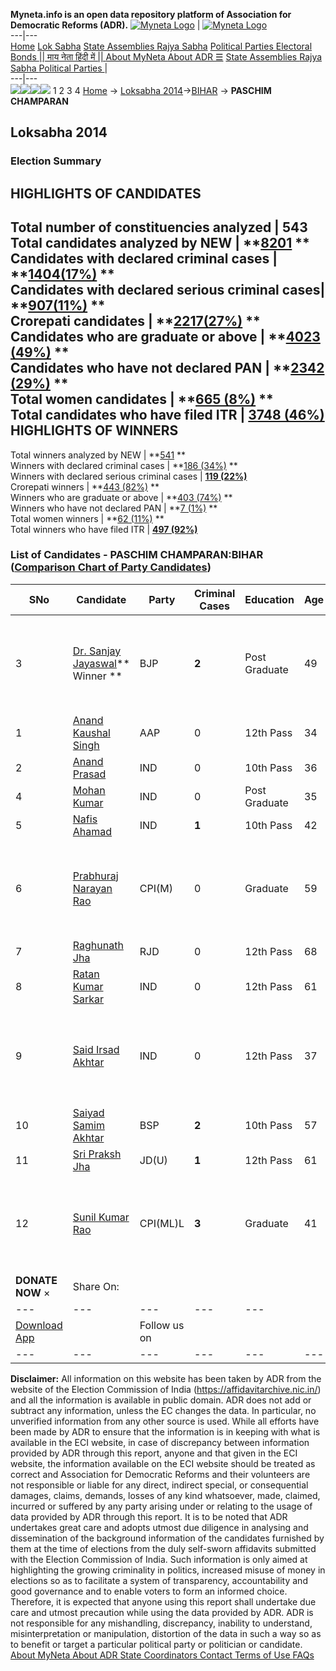 **Myneta.info is an open data repository platform of Association for Democratic Reforms (ADR).**
[![Myneta Logo](https://www.myneta.info/lib/img/myneta-logo.png)](https://www.myneta.info/) | [![Myneta Logo](https://www.myneta.info/lib/img/adr-logo.png)](https://adrindia.org)  
---|---  
[Home](https://www.myneta.info/) [Lok Sabha](https://www.myneta.info/#ls "Lok Sabha") [ State Assemblies ](https://www.myneta.info/#sa "State Assemblies") [Rajya Sabha](https://www.myneta.info/#rs "Rajya Sabha") [Political Parties ](https://www.myneta.info/party "Political Parties") [ Electoral Bonds ](https://www.myneta.info/electoral_bonds "Electoral Bonds") [ || माय नेता हिंदी में || ](https://translate.google.co.in/translate?prev=hp&hl=en&js=y&u=www.myneta.info&sl=en&tl=hi&history_state0=) [ About MyNeta ](https://adrindia.org/content/about-myneta) [ About ADR ](https://adrindia.org/about-adr/who-we-are) [☰](javascript:void\(0\))
[ State Assemblies ](https://www.myneta.info/#sa "State Assemblies") [ Rajya Sabha ](https://www.myneta.info/#rs "Rajya Sabha") [ Political Parties ](https://www.myneta.info/party "Political Parties")
|   
---|---  
![](https://www.myneta.info/lib/img/banner/banner-1.png)![](https://www.myneta.info/lib/img/banner/banner-2.png)![](https://www.myneta.info/lib/img/banner/banner-3.png)![](https://www.myneta.info/lib/img/banner/banner-4.png)
1  2  3  4 
[Home](https://www.myneta.info/) → [Loksabha 2014](https://www.myneta.info/ls2014/)→[BIHAR](https://www.myneta.info/ls2014/index.php?action=show_constituencies&state_id=4) → **PASCHIM CHAMPARAN**
### 
## Loksabha 2014
###  Election Summary 
HIGHLIGHTS OF CANDIDATES  
---  
Total number of constituencies analyzed |  543   
Total candidates analyzed by NEW | **[8201](https://www.myneta.info/ls2014/index.php?action=summary&subAction=candidates_analyzed&sort=candidate#summary) **  
Candidates with declared criminal cases | **[1404(17%)](https://www.myneta.info/ls2014/index.php?action=summary&subAction=crime&sort=candidate#summary) **  
Candidates with declared serious criminal cases| **[907(11%)](https://www.myneta.info/ls2014/index.php?action=summary&subAction=serious_crime&sort=candidate#summary) **  
Crorepati candidates | **[2217(27%)](https://www.myneta.info/ls2014/index.php?action=summary&subAction=crorepati&sort=candidate#summary) **  
Candidates who are graduate or above | **[4023 (49%)](https://www.myneta.info/ls2014/index.php?action=summary&subAction=education&sort=candidate#summary) **  
Candidates who have not declared PAN | **[2342 (29%)](https://www.myneta.info/ls2014/index.php?action=summary&subAction=without_pan&sort=candidate#summary) **  
Total women candidates | **[665 (8%)](https://www.myneta.info/ls2014/index.php?action=summary&subAction=women_candidate&sort=candidate#summary) **  
Total candidates who have filed ITR | [**3748 (46%)**](https://www.myneta.info/ls2014/index.php?action=summary&subAction=filed_itr&sort=candidate#summary)  
HIGHLIGHTS OF WINNERS  
---  
Total winners analyzed by NEW | **[541](https://www.myneta.info/ls2014/index.php?action=summary&subAction=winner_analyzed&sort=candidate#summary) **  
Winners with declared criminal cases | **[186 (34%)](https://www.myneta.info/ls2014/index.php?action=summary&subAction=winner_crime&sort=candidate#summary) **  
Winners with declared serious criminal cases | **[119 (22%)](https://www.myneta.info/ls2014/index.php?action=summary&subAction=winner_serious_crime&sort=candidate#summary)**  
Crorepati winners | **[443 (82%)](https://www.myneta.info/ls2014/index.php?action=summary&subAction=winner_crorepati&sort=candidate#summary) **  
Winners who are graduate or above | **[403 (74%)](https://www.myneta.info/ls2014/index.php?action=summary&subAction=winner_education&sort=candidate#summary) **  
Winners who have not declared PAN | **[7 (1%)](https://www.myneta.info/ls2014/index.php?action=summary&subAction=winner_without_pan&sort=candidate#summary) **  
Total women winners | **[62 (11%)](https://www.myneta.info/ls2014/index.php?action=summary&subAction=winner_women&sort=candidate#summary) **  
Total winners who have filed ITR | [**497 (92%)**](https://www.myneta.info/ls2014/index.php?action=summary&subAction=winner_filed_itr&sort=candidate#summary)  
### List of Candidates - PASCHIM CHAMPARAN:BIHAR ([Comparison Chart of Party Candidates](https://www.myneta.info/ls2014/comparisonchart.php?constituency_id=174))
SNo | Candidate| Party| Criminal Cases| Education| Age| Total Assets| Liabilities  
---|---|---|---|---|---|---|---  
3  | [Dr. Sanjay Jayaswal](https://www.myneta.info/ls2014/candidate.php?candidate_id=114)** Winner ** | BJP | **2** | Post Graduate| 49 | ![](https://myneta.info/image_v2.php?myneta_folder=ls2014&candidate_id=114&col=ta) | ![](https://myneta.info/image_v2.php?myneta_folder=ls2014&candidate_id=114&col=lia)  
1  | [Anand Kaushal Singh](https://www.myneta.info/ls2014/candidate.php?candidate_id=9146) | AAP | 0 | 12th Pass| 34 | Rs 15,06,647 ~ 15 Lacs+ | Rs 5,06,875 ~ 5 Lacs+  
2  | [Anand Prasad](https://www.myneta.info/ls2014/candidate.php?candidate_id=9148) | IND | 0 | 10th Pass| 36 | Rs 1,35,70,606 ~ 1 Crore+ | Rs 2,48,000 ~ 2 Lacs+  
4  | [Mohan Kumar](https://www.myneta.info/ls2014/candidate.php?candidate_id=9462) | IND | 0 | Post Graduate| 35 | Rs 13,89,158 ~ 13 Lacs+ | Rs 0 ~   
5  | [Nafis Ahamad](https://www.myneta.info/ls2014/candidate.php?candidate_id=9460) | IND | **1** | 10th Pass| 42 | Rs 15,17,017 ~ 15 Lacs+ | Rs 49,000 ~ 49 Thou+  
6  | [Prabhuraj Narayan Rao](https://www.myneta.info/ls2014/candidate.php?candidate_id=9147) | CPI(M) | 0 | Graduate| 59 | ![](https://myneta.info/image_v2.php?myneta_folder=ls2014&candidate_id=9147&col=ta) | ![](https://myneta.info/image_v2.php?myneta_folder=ls2014&candidate_id=9147&col=lia)  
7  | [Raghunath Jha](https://www.myneta.info/ls2014/candidate.php?candidate_id=9151) | RJD | 0 | 12th Pass| 68 | Rs 1,95,13,745 ~ 1 Crore+ | Rs 45,08,715 ~ 45 Lacs+  
8  | [Ratan Kumar Sarkar](https://www.myneta.info/ls2014/candidate.php?candidate_id=9152) | IND | 0 | 12th Pass| 61 | Rs 32,71,200 ~ 32 Lacs+ | Rs 0 ~   
9  | [Said Irsad Akhtar](https://www.myneta.info/ls2014/candidate.php?candidate_id=9461) | IND | 0 | 12th Pass| 37 | ![](https://myneta.info/image_v2.php?myneta_folder=ls2014&candidate_id=9461&col=ta) | ![](https://myneta.info/image_v2.php?myneta_folder=ls2014&candidate_id=9461&col=lia)  
10  | [Saiyad Samim Akhtar](https://www.myneta.info/ls2014/candidate.php?candidate_id=9463) | BSP | **2** | 10th Pass| 57 | Rs 1,24,00,000 ~ 1 Crore+ | Rs 0 ~   
11  | [Sri Praksh Jha](https://www.myneta.info/ls2014/candidate.php?candidate_id=9149) | JD(U) | **1** | 12th Pass| 61 | Rs 92,54,80,118 ~ 92 Crore+ | Rs 55,22,93,138 ~ 55 Crore+  
12  | [Sunil Kumar Rao](https://www.myneta.info/ls2014/candidate.php?candidate_id=9150) | CPI(ML)L | **3** | Graduate| 41 | ![](https://myneta.info/image_v2.php?myneta_folder=ls2014&candidate_id=9150&col=ta) | ![](https://myneta.info/image_v2.php?myneta_folder=ls2014&candidate_id=9150&col=lia)  
|  **DONATE NOW** × |  Share On:  | [](https://api.whatsapp.com/send?text=https%3A%2F%2Fmyneta.info%2Fpunjab2022%2Findex.php%3Faction%3Dshow_constituencies%26state_id%3D19) | [](https://www.facebook.com/sharer/sharer.php?u=https%3A%2F%2Fmyneta.info%2Fpunjab2022%2Findex.php%3Faction%3Dshow_constituencies%26state_id%3D19) | [](https://twitter.com/share?url=https%3A%2F%2Fmyneta.info%2Fpunjab2022%2Findex.php%3Faction%3Dshow_constituencies%26state_id%3D19)  
---|---|---|---|---  
| [ Download App ](https://play.google.com/store/apps/details?id=com.webrosoft.myneta1&pcampaignid=pcampaignidMKT-Other-global-all-co-prtnr-py-PartBadge-Mar2515-1) | [](https://play.google.com/store/apps/details?id=com.webrosoft.myneta1&pcampaignid=pcampaignidMKT-Other-global-all-co-prtnr-py-PartBadge-Mar2515-1) |  Follow us on  | [](https://www.facebook.com/adrindia.org/) | [](https://twitter.com/adrspeaks) | [](https://groups.google.com/g/national-election-watch?hl=en&pli=1) | [](https://www.instagram.com/adrspeaks/) | [](https://www.youtube.com/user/adrspeaks) | [](https://sharechat.com/profile/adrspeaks)  
---|---|---|---|---|---|---|---|---  
**Disclaimer:** All information on this website has been taken by ADR from the website of the Election Commission of India (https://affidavitarchive.nic.in/) and all the information is available in public domain. ADR does not add or subtract any information, unless the EC changes the data. In particular, no unverified information from any other source is used. While all efforts have been made by ADR to ensure that the information is in keeping with what is available in the ECI website, in case of discrepancy between information provided by ADR through this report, anyone and that given in the ECI website, the information available on the ECI website should be treated as correct and Association for Democratic Reforms and their volunteers are not responsible or liable for any direct, indirect special, or consequential damages, claims, demands, losses of any kind whatsoever, made, claimed, incurred or suffered by any party arising under or relating to the usage of data provided by ADR through this report. It is to be noted that ADR undertakes great care and adopts utmost due diligence in analysing and dissemination of the background information of the candidates furnished by them at the time of elections from the duly self-sworn affidavits submitted with the Election Commission of India. Such information is only aimed at highlighting the growing criminality in politics, increased misuse of money in elections so as to facilitate a system of transparency, accountability and good governance and to enable voters to form an informed choice. Therefore, it is expected that anyone using this report shall undertake due care and utmost precaution while using the data provided by ADR. ADR is not responsible for any mishandling, discrepancy, inability to understand, misinterpretation or manipulation, distortion of the data in such a way so as to benefit or target a particular political party or politician or candidate. 
[ About MyNeta ](https://adrindia.org/content/about-myneta) [ About ADR ](https://adrindia.org/about-adr/who-we-are) [ State Coordinators ](https://adrindia.org/about-adr/state-coordinators) [ Contact ](https://adrindia.org/contact-us) [ Terms of Use ](https://adrindia.org/content/adr-terms-use) [ FAQs ](https://adrindia.org/content/faqs)
